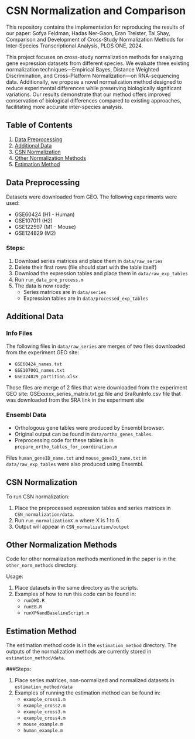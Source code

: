 # CSN Normalization and Comparison

This repository contains the implementation for reproducing the results of our paper: 
Sofya Feldman, Hadas Ner-Gaon, Eran Treister, Tal Shay, Comparison and Development of Cross-Study Normalization Methods for Inter-Species Transcriptional Analysis, PLOS ONE, 2024.

This project focuses on cross-study normalization methods for analyzing gene expression datasets from different species. We evaluate three existing normalization techniques—Empirical Bayes, Distance Weighted Discrimination, and Cross-Platform Normalization—on RNA-sequencing data. Additionally, we propose a novel normalization method designed to reduce experimental differences while preserving biologically significant variations. Our results demonstrate that our method offers improved conservation of biological differences compared to existing approaches, facilitating more accurate inter-species analysis.

## Table of Contents
1. [Data Preprocessing](#data-preprocessing)
2. [Additional Data](#additional-data)
3. [CSN Normalization](#csn-normalization)
4. [Other Normalization Methods](#other-normalization-methods)
5. [Estimation Method](#estimation-method)

## Data Preprocessing

Datasets were downloaded from GEO. The following experiments were used:
- GSE60424 (H1 - Human)
- GSE107011 (H2)
- GSE122597 (M1 - Mouse)
- GSE124829 (M2)

### Steps:
1. Download series matrices and place them in `data/raw_series`
2. Delete their first rows (file should start with the table itself)
3. Download the expression tables and place them in `data/raw_exp_tables`
4. Run `run_data_pre_process.m`
5. The data is now ready: 
   - Series matrices are in `data/series`
   - Expression tables are in `data/processed_exp_tables`

## Additional Data

### Info Files
The following files in `data/raw_series` are merges of two files downloaded from the experiment GEO site:
- `GSE60424_names.txt`
- `GSE107001_names.txt`
- `GSE124829_partition.xlsx`

Those files are merge of 2 files that were downloaded from the experiment GEO site:
GSExxxxx_series_matrix.txt.gz file and SraRunInfo.csv file that was downloaded from the SRA link in the experiment site


### Ensembl Data
- Orthologous gene tables were produced by Ensembl browser. 
- Original output can be found in `data/ortho_genes_tables`.
- Preprocessing code for these tables is in `prepare_ortho_tables_for_coordination.m`

Files `human_geneID_name.txt` and `mouse_geneID_name.txt` in `data/raw_exp_tables` were also produced using Ensembl.

## CSN Normalization

To run CSN normalization:
1. Place the preprocessed expression tables and series matrices in `CSN_normalization/data`.
2. Run `run_normalizationX.m` where X is 1 to 6.
3. Output will appear in `CSN_normalization/output`

## Other Normalization Methods

Code for other normalization methods mentioned in the paper is in the `other_norm_methods` directory.

Usage:
1. Place datasets in the same directory as the scripts.
2. Examples of how to run this code can be found in:
   - `runDWD.R`
   - `runEB.R`
   - `runXPNandBaselineScript.m`

## Estimation Method

The estimation method code is in the `estimation_method` directory.
The outputs of the normalization methods are currently stored in `estimation_method/data`.

###Steps:
1. Place series matrices, non-normalized and normalized datasets in `estimation_method/data`
2. Examples of running the estimation method can be found in:
   - `example_cross1.m`
   - `example_cross2.m`
   - `example_cross3.m`
   - `example_cross4.m`
   - `mouse_example.m`
   - `human_example.m`
